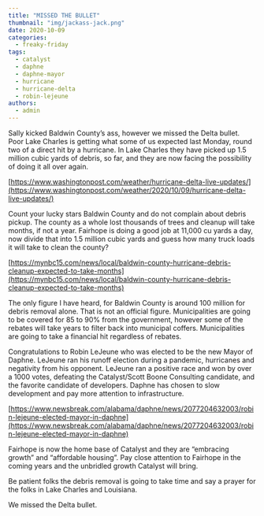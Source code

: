 ```yaml
---
title: "MISSED THE BULLET"
thumbnail: "img/jackass-jack.png"
date: 2020-10-09
categories: 
  - freaky-friday
tags: 
  - catalyst
  - daphne
  - daphne-mayor
  - hurricane
  - hurricane-delta
  - robin-lejeune
authors: 
  - admin
---
```


Sally kicked Baldwin County’s ass, however we missed the Delta bullet. Poor Lake Charles is getting what some of us expected last Monday, round two of a direct hit by a hurricane. In Lake Charles they have picked up 1.5 million cubic yards of debris, so far, and they are now facing the possibility of doing it all over again.

[https://www.washingtonpost.com/weather/hurricane-delta-live-updates/](https://www.washingtonpost.com/weather/2020/10/09/hurricane-delta-live-updates/)

Count your lucky stars Baldwin County and do not complain about debris pickup. The county as a whole lost thousands of trees and cleanup will take months, if not a year. Fairhope is doing a good job at 11,000 cu yards a day, now divide that into 1.5 million cubic yards and guess how many truck loads it will take to clean the county?

[https://mynbc15.com/news/local/baldwin-county-hurricane-debris-cleanup-expected-to-take-months](https://mynbc15.com/news/local/baldwin-county-hurricane-debris-cleanup-expected-to-take-months)

The only figure I have heard, for Baldwin County is around 100 million for debris removal alone. That is not an official figure. Municipalities are going to be covered for 85 to 90% from the government, however some of the rebates will take years to filter back into municipal coffers. Municipalities are going to take a financial hit regardless of rebates.

Congratulations to Robin LeJeune who was elected to be the new Mayor of Daphne. LeJeune ran his runoff election during a pandemic, hurricanes and negativity from his opponent. LeJeune ran a positive race and won by over a 1000 votes, defeating the Catalyst/Scott Boone Consulting candidate, and the favorite candidate of developers. Daphne has chosen to slow development and pay more attention to infrastructure.

[https://www.newsbreak.com/alabama/daphne/news/2077204632003/robin-lejeune-elected-mayor-in-daphne](https://www.newsbreak.com/alabama/daphne/news/2077204632003/robin-lejeune-elected-mayor-in-daphne)

Fairhope is now the home base of Catalyst and they are “embracing growth” and “affordable housing”. Pay close attention to Fairhope in the coming years and the unbridled growth Catalyst will bring.

Be patient folks the debris removal is going to take time and say a prayer for the folks in Lake Charles and Louisiana.

We missed the Delta bullet.

